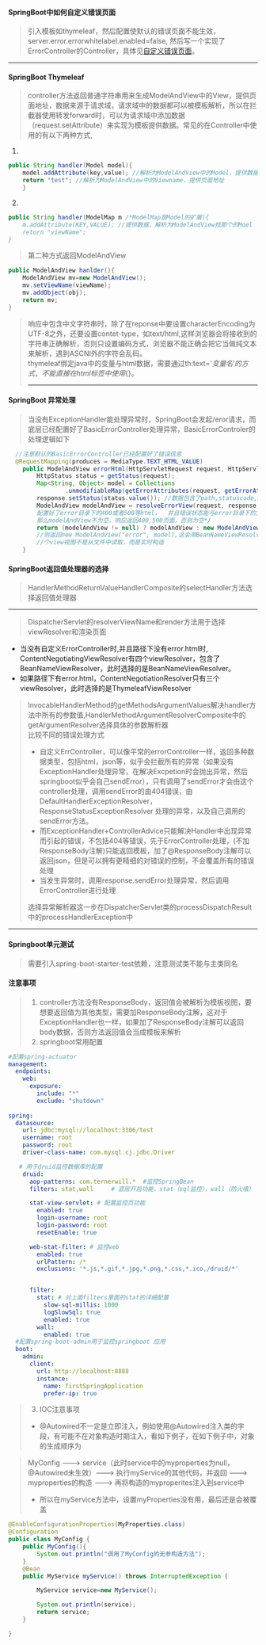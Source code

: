 #### SpringBoot中如何自定义错误页面
> 引入模板如thymeleaf，然后配置使默认的错误页面不能生效，server.error.errorwhitelabel.enabled=false, 然后写一个实现了ErrorController的Controller，具体见[自定义错误页面](https://www.baeldung.com/spring-boot-custom-error-page)。
***
#### SpringBoot Thymeleaf
>controller方法返回普通字符串用来生成ModelAndView中的View，提供页面地址，数据来源于请求域，请求域中的数据都可以被模板解析，所以在拦截器使用转发forward时，可以为请求域中添加数据（request.setAttribute）来实现为模板提供数据。常见的在Controller中使用的有以下两种方式,
1.
```java
public String handler(Model model){
    model.addAttribute(key,value); //解析为ModelAndView中的Model，提供数据
    return "test"; //解析为ModelAndView中的Viewname，提供页面地址
    }
```
2.
```java
public String handler(ModelMap m /*ModelMap是Model的扩展){
    m.addAttribute(KEY,VALUE); //提供数据，解析为ModelAndView找那个的Moel
    return "viewName";
}
```
>第二种方式返回ModelAndView
```java
public ModelAndView hanlder(){
    ModelAndView mv=new ModelAndView();
    mv.setViewName(viewName);
    mv.addObject(obj);
    return mv;
}
```
>响应中包含中文字符串时，除了在reponse中要设置characterEncoding为UTF-8之外，还要设置contet-type，如text/html,这样浏览器会将接收到的字符串正确解析，否则只设置编码方式，浏览器不能正确会把它当做纯文本来解析，遇到ASCNI外的字符会乱码。  
>thymeleaf绑定java中的变量与html数据，需要通过th:text='${变量名}'的方式，不能直接在html标签中使用${}。
>***
#### SpringBoot 异常处理
>   当没有ExceptionHandler能处理异常时，SpringBoot会发起/eror请求，而底层已经配置好了BasicErrorController处理异常，BasicErrorControler的处理逻辑如下
```java
  //注意默认的BasicErrorController已经配置好了错误信息
  @RequestMapping(produces = MediaType.TEXT_HTML_VALUE)
	public ModelAndView errorHtml(HttpServletRequest request, HttpServletResponse response) {
		HttpStatus status = getStatus(request);
		Map<String, Object> model = Collections
				.unmodifiableMap(getErrorAttributes(request, getErrorAttributeOptions(request, MediaType.TEXT_HTML)));
		response.setStatus(status.value()); //数据包含了path,statuscode,message,errors,timestamp等
		ModelAndView modelAndView = resolveErrorView(request, response, status, model); /*如果在资源目录下  
		配置好了error目录下的400或者500等html，  并且错误状态能与error目录下的文件向对应，这里用DefaultErrorViewResolver解析  
		那么modelAndView不为空，响应返回400,500页面，否则为空*/
		return (modelAndView != null) ? modelAndView : new ModelAndView("error", model);//如果前面构造的modleAndView为空  
		//则返回new ModelAndView("error", model),这会用BeanNameViewResolver来解析View(前提static目录下没有error.html,否则不一定能够是BeanNameViewResolver解决)，因为容器配置好了一个View组件，name为error,这  
		//个view视图不是从文件中读取，而是实时构造
	}
```
#### SpringBoot返回值处理器的选择
>HandlerMethodReturnValueHandlerComposite的selectHandler方法选择返回值处理器
***
>DispatcherServlet的resolverViewName和render方法用于选择viewResolver和渲染页面
* 当没有自定义ErrorController时,并且路径下没有error.html时, ContentNegotiatingViewResolver有四个viewResolver，包含了BeanNameViewResolver，此时选择的是BeanNameViewResolver。
* 如果路径下有error.html，ContentNegotiationResolver只有三个viewResolver，此时选择的是ThymeleafViewResolver
>InvocableHandlerMethod的getMethodsArgumentValues解决handler方法中所有的参数值,HandlerMethodArgumentResolverComposite中的getArgumentResolver选择具体的参数解析器  
>比较不同的错误处理方式
>* 自定义ErrController，可以像平常的errorController一样，返回多种数据类型，包括html，json等，似乎会拦截所有的异常（如果没有ExceptionHandler处理异常，在解决Excpetion时会抛出异常，然后springboot似乎会自己sendError），只有调用了sendError才会由这个controller处理，调用sendError的由404错误，由DefaultHandlerExceptionResolver，ResponseStatusExceptionResolver 处理的异常，以及自己调用的sendError方法。
>* 而ExceptionHandler+ControllerAdvice只能解决Handler中出现异常而引起的错误，不包括404等错误，先于ErrorController处理，(不加ResponseBody注解)只能返回模板，加了@ResponseBody注解可以返回json，但是可以拥有更精细的对错误的控制，不会覆盖所有的错误处理
>* 当发生异常时，调用response.sendError处理异常，然后调用ErrorController进行处理
>
>选择异常解析器这一步在DispatcherServlet类的processDispatchResult中的processHandlerException中
***  
#### Springboot单元测试
>需要引入spring-boot-starter-test依赖，注意测试类不能与主类同名
#### 注意事项
>1. controller方法没有ResponseBody，返回值会被解析为模板视图，要想要返回值为其他类型，需要加ResponseBody注解，这对于ExceptionHandler也一样，如果加了ResponseBody注解可以返回body数据，否则方法返回值会当成模板来解析
>2. springboot常用配置
```yaml
#配置spring-actuator
management:
  endpoints:
    web:
      exposure:
        include: "*"
        exclude: "shutdown"
        
spring:
  datasource:
    url: jdbc:mysql://localhost:3306/test
    username: root
    password: root
    driver-class-name: com.mysql.cj.jdbc.Driver

   # 用于druid监控数据库的配置
    druid:
      aop-patterns: com.ternerwill.*  #监控SpringBean
      filters: stat,wall     # 底层开启功能，stat（sql监控），wall（防火墙）

      stat-view-servlet: # 配置监控页功能
        enabled: true
        login-username: root
        login-password: root
        resetEnable: true

      web-stat-filter: # 监控web
        enabled: true
        urlPattern: /*
        exclusions: '*.js,*.gif,*.jpg,*.png,*.css,*.ico,/druid/*'


      filter:
        stat: # 对上面filters里面的stat的详细配置
          slow-sql-millis: 1000
          logSlowSql: true
          enabled: true
        wall:
          enabled: true
  #配置spring-boot-admin用于监控springboot 应用
  boot:
    admin:
      client:
        url: http://localhost:8888
        instance:
          name: firstSpringApplication
          prefer-ip: true
```
>3. IOC注意事项
> * @Autowired不一定是立即注入，例如使用@Autowired注入类的字段，有可能不在对象构造时期注入，看如下例子，在如下例子中，对象的生成顺序为

>MyConfig ---> service（此时service中的myproperties为null，@Autowired未生效）---> 执行myService的其他代码，并返回 ---> myproperties的构造 ---> 再将构造的myproperites注入到service中
> * 所以在myService方法中，设置myProperties没有用，最后还是会被覆盖
```java
@EnableConfigurationProperties(MyProperties.class)
@Configuration
public class MyConfig {
    public MyConfig(){
        System.out.println("调用了MyConfig的无参构造方法");
    }
    @Bean
    public MyService myService() throws InterruptedException {

        MyService service=new MyService();

        System.out.println(service);
        return service;
    }

}
```
